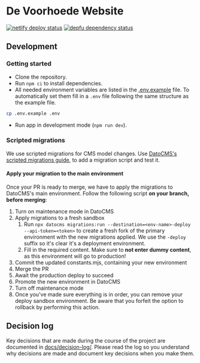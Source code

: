 # De Voorhoede Website
[![netlify deploy status](https://tinyshields.dev/netlify/0b43ae43-afe1-44cc-95be-5618c8eb1457.svg)][netlify]
[![depfu dependency status](https://badges.depfu.com/badges/de8167d8d73e13926254bca05f7b5374/overview.svg)][depfu]

## Development

### Getting started
* Clone the repository.
* Run `npm ci` to install dependencies.
* All needed environment variables are listed in the [.env.example](.env.example) file. To automatically set them fill in a `.env` file following the same structure as the example file.
```sh
cp .env.example .env
```
* Run app in development mode (`npm run dev`).

[netlify]: https://app.netlify.com/sites/voorhoede-website/overview
[depfu]: https://depfu.com/repos/github/voorhoede/voorhoede-website?project_id=37720

### Scripted migrations

We use scripted migrations for CMS model changes. Use [DatoCMS's scripted migrations guide](https://www.datocms.com/docs/scripting-migrations/scripting-migrations-with-the-datocms-cli), to add a migration script and test it.

#### Apply your migration to the main environment

Once your PR is ready to merge, we have to apply the migrations to DatoCMS's main environment. Follow the following script **on your branch, before merging**:

1. Turn on maintenance mode in DatoCMS
2. Apply migrations to a fresh sandbox
    1. Run `npx datocms migrations:run --destination=<env-name>-deploy --api-token=<token>` to create a fresh fork of the primary environment with the new migrations applied. We use the `-deploy` suffix so it's clear it's a deployment environment.
    2. Fill in the required content. Make sure to **not enter dummy content**, as this environment will go to production!
3. Commit the updated constants.mjs, containing your new environment
4. Merge the PR
5. Await the production deploy to succeed
6. Promote the new environment in DatoCMS
7. Turn off maintenance mode
8. Once you've made sure everything is in order, you can remove your deploy sandbox environment. Be aware that you forfeit the option to rollback by performing this action.

## Decision log

Key decisions that are made during the course of the project are documented in [docs/decision-log/](docs/decision-log/). Please read the log so you understand why decisions are made and document key decisions when you make them.
